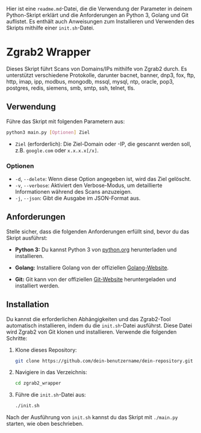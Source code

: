 Hier ist eine `readme.md`-Datei, die die Verwendung der Parameter in deinem Python-Skript erklärt und die Anforderungen an Python 3, Golang und Git auflistet. Es enthält auch Anweisungen zum Installieren und Verwenden des Skripts mithilfe einer `init.sh`-Datei.

# Zgrab2 Wrapper

Dieses Skript führt Scans von Domains/IPs mithilfe von Zgrab2 durch. Es unterstützt verschiedene Protokolle, darunter bacnet, banner, dnp3, fox, ftp, http, imap, ipp, modbus, mongodb, mssql, mysql, ntp, oracle, pop3, postgres, redis, siemens, smb, smtp, ssh, telnet, tls.

## Verwendung

Führe das Skript mit folgenden Parametern aus:

```bash
python3 main.py [Optionen] Ziel
```

- `Ziel` (erforderlich): Die Ziel-Domain oder -IP, die gescannt werden soll, z.B. `google.com` oder `x.x.x.x[/x]`.

### Optionen

- `-d`, `--delete`: Wenn diese Option angegeben ist, wird das Ziel gelöscht.
- `-v`, `--verbose`: Aktiviert den Verbose-Modus, um detaillierte Informationen während des Scans anzuzeigen.
- `-j`, `--json`: Gibt die Ausgabe im JSON-Format aus.

## Anforderungen

Stelle sicher, dass die folgenden Anforderungen erfüllt sind, bevor du das Skript ausführst:

- **Python 3:** Du kannst Python 3 von [python.org](https://www.python.org/downloads/) herunterladen und installieren.

- **Golang:** Installiere Golang von der offiziellen [Golang-Website](https://golang.org/doc/install).

- **Git:** Git kann von der offiziellen [Git-Website](https://git-scm.com/downloads) heruntergeladen und installiert werden.

## Installation

Du kannst die erforderlichen Abhängigkeiten und das Zgrab2-Tool automatisch installieren, indem du die `init.sh`-Datei ausführst. Diese Datei wird Zgrab2 von Git klonen und installieren. Verwende die folgenden Schritte:

1. Klone dieses Repository:

   ```bash
   git clone https://github.com/dein-benutzername/dein-repository.git
   ```

2. Navigiere in das Verzeichnis:

   ```bash
   cd zgrab2_wrapper
   ```

3. Führe die `init.sh`-Datei aus:

   ```bash
   ./init.sh
   ```

Nach der Ausführung von `init.sh` kannst du das Skript mit `./main.py` starten, wie oben beschrieben.
